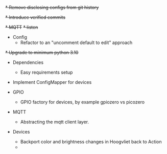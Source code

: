 ~~* Remove disclosing configs from git history~~

~~* Introduce verified commits~~

~~* MQTT~~
  ~~* listen~~
 
* Config
  * Refactor to an "uncomment default to edit" approach

~~* Upgrade to minimum python 3.10~~

* Dependencies
  * Easy requirements setup

* Implement ConfigMapper for devices

* GPIO
  * GPIO factory for devices, by example gpiozero vs picozero

* MQTT
  * Abstracting the mqtt client layer.

* Devices
  * Backport color and brightness changes in Hoogvliet back to Action
  * 
